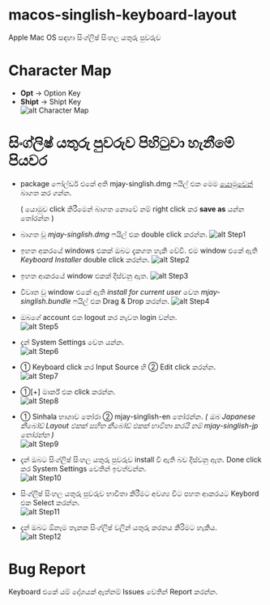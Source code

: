 # macos-singlish-keyboard-layout
Apple Mac OS සඳහා සිංග්ලිෂ් සිංහල යතුරු පුවරුව

# Character Map

+ **Opt** → Option Key
+ **Shipt** → Shipt Key<br/>
![alt Character Map](./docs/charmap.png)

# සිංග්ලිෂ් යතුරු පුවරුව පිහිටුවා හැනීමේ පියවර
 
+ package ෆෝල්ඩර් එකේ අති mjay-singlish.dmg ෆයිල් එක මෙම [යොමුවෙන්](https://github.com/mJayTechLab/macos-singlish-keyboard-layout/blob/develop/package/mjay-singlish.dmg.zip) බාගත කර ගන්න. 

  ( යොමුව click කිරීමෙන් බාගත නොවේ නම් right click කර **save as** යන්න තෝරන්න )

+ බාගත වූ *mjay-singlish.dmg* ෆයිල් එක double click කරන්න.
![alt Step1](./docs/step1.png)

+ ඉහත අකරයේ windows එකක් ඔබට දැකගත හැකි වේවි. එම window එකේ ඇති *Keyboard Installer* double click කරන්න.
![alt Step2](./docs/step2.png)

+ ඉහත ආකරයේ window එකක් දිස්වනු ඇත.
![alt Step3](./docs/step3.png)

+ විවෘත වූ window එකේ ඇති *install for current user* වෙත *mjay-singlish.bundle* ෆයිල් එක Drag & Drop කරන්න.
![alt Step4](./docs/step4.png)

+ ඔබගේ account එක logout කර නැවත login වන්න.<br/>
![alt Step5](./docs/step5.png)

+ දැන් System Settings වෙත යන්න.<br/>
![alt Step6](./docs/step6.png)

+ ① Keyboard click කර Input Source හි ② Edit click කරන්න.<br/>
![alt Step7](./docs/step7.png)

+ ①[+] මාර්ක් එක click කරන්න.<br/>
![alt Step8](./docs/step8.png)

+ ① Sinhala භාශාව තෝරා ② mjay-singlish-en තෝරන්න. *( ඔබ Japanese කීබෝඩ් Layout එකක් සහිත කීබෝඩ් එකක් භාවිතා කරයි නම් mjay-singlish-jp තෝරන්න )*<br/>
![alt Step9](./docs/step9.png)

+ දැන් ඔබට සිංග්ලිෂ් සිංහල යතුරු පුවරුව install වි ඇති බව දිස්වනු ඇත. Done click කර System Settings වෙතින් ඉවත්වන්න.<br/>
![alt Step10](./docs/step10.png)

+ සිංග්ලිෂ් සිංහල යතුරු පුවරුව භාවිතා කිරීමට අවශ්‍ය විට පහත ආකරයට Keybord එක Select කරන්න.<br/>
![alt Step11](./docs/step11.png)

+ දැන් ඔබට ඕනෑම තැනක සිංග්ලිෂ් වලින් යතුරු කරනය කිරිමට හැකිය.<br/>
![alt Step12](./docs/step12.png)

# Bug Report
Keyboard එකේ යම් දෝශයක් ඇත්නම් Issues වෙතින් Report කරන්න.